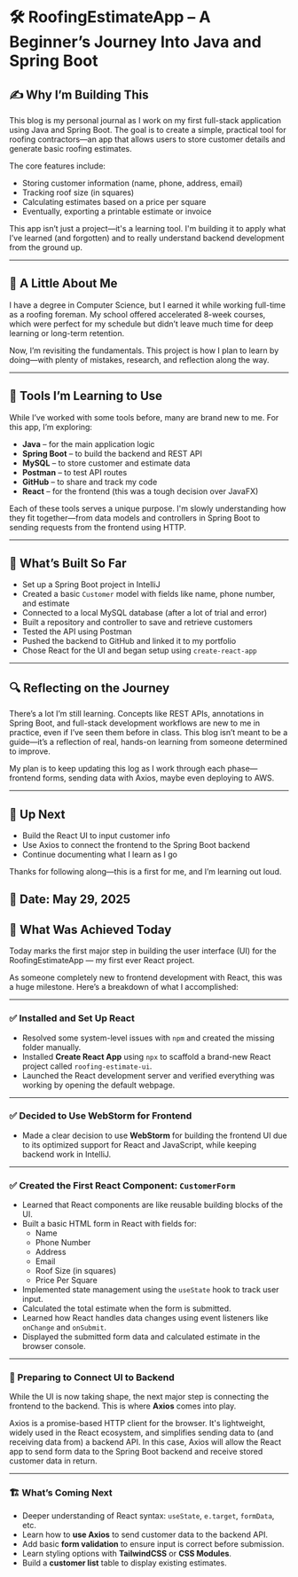 # 🛠️ RoofingEstimateApp – A Beginner’s Journey Into Java and Spring Boot

## ✍️ Why I’m Building This

This blog is my personal journal as I work on my first full-stack application using Java and Spring Boot. The goal is to create a simple, practical tool for roofing contractors—an app that allows users to store customer details and generate basic roofing estimates.

The core features include:
- Storing customer information (name, phone, address, email)
- Tracking roof size (in squares)
- Calculating estimates based on a price per square
- Eventually, exporting a printable estimate or invoice

This app isn’t just a project—it's a learning tool. I'm building it to apply what I’ve learned (and forgotten) and to really understand backend development from the ground up.

---

## 🧠 A Little About Me

I have a degree in Computer Science, but I earned it while working full-time as a roofing foreman. My school offered accelerated 8-week courses, which were perfect for my schedule but didn’t leave much time for deep learning or long-term retention.

Now, I’m revisiting the fundamentals. This project is how I plan to learn by doing—with plenty of mistakes, research, and reflection along the way.

---

## 🧰 Tools I’m Learning to Use

While I’ve worked with some tools before, many are brand new to me. For this app, I’m exploring:

- **Java** – for the main application logic
- **Spring Boot** – to build the backend and REST API
- **MySQL** – to store customer and estimate data
- **Postman** – to test API routes
- **GitHub** – to share and track my code
- **React** – for the frontend (this was a tough decision over JavaFX)

Each of these tools serves a unique purpose. I'm slowly understanding how they fit together—from data models and controllers in Spring Boot to sending requests from the frontend using HTTP.

---

## 🚀 What’s Built So Far

- Set up a Spring Boot project in IntelliJ
- Created a basic `Customer` model with fields like name, phone number, and estimate
- Connected to a local MySQL database (after a lot of trial and error)
- Built a repository and controller to save and retrieve customers
- Tested the API using Postman
- Pushed the backend to GitHub and linked it to my portfolio
- Chose React for the UI and began setup using `create-react-app`

---

## 🔍 Reflecting on the Journey

There’s a lot I’m still learning. Concepts like REST APIs, annotations in Spring Boot, and full-stack development workflows are new to me in practice, even if I’ve seen them before in class. This blog isn’t meant to be a guide—it’s a reflection of real, hands-on learning from someone determined to improve.

My plan is to keep updating this log as I work through each phase—frontend forms, sending data with Axios, maybe even deploying to AWS.

---

## 📌 Up Next

- Build the React UI to input customer info
- Use Axios to connect the frontend to the Spring Boot backend
- Continue documenting what I learn as I go

Thanks for following along—this is a first for me, and I’m learning out loud.








## 📅 Date: May 29, 2025

## 🧠 What Was Achieved Today

Today marks the first major step in building the user interface (UI) for the RoofingEstimateApp — my first ever React project.

As someone completely new to frontend development with React, this was a huge milestone. Here’s a breakdown of what I accomplished:

---

### ✅ Installed and Set Up React
- Resolved some system-level issues with `npm` and created the missing folder manually.
- Installed **Create React App** using `npx` to scaffold a brand-new React project called `roofing-estimate-ui`.
- Launched the React development server and verified everything was working by opening the default webpage.

---

### ✅ Decided to Use WebStorm for Frontend
- Made a clear decision to use **WebStorm** for building the frontend UI due to its optimized support for React and JavaScript, while keeping backend work in IntelliJ.

---

### ✅ Created the First React Component: `CustomerForm`
- Learned that React components are like reusable building blocks of the UI.
- Built a basic HTML form in React with fields for:
    - Name
    - Phone Number
    - Address
    - Email
    - Roof Size (in squares)
    - Price Per Square
- Implemented state management using the `useState` hook to track user input.
- Calculated the total estimate when the form is submitted.
- Learned how React handles data changes using event listeners like `onChange` and `onSubmit`.
- Displayed the submitted form data and calculated estimate in the browser console.

---

### 📡 Preparing to Connect UI to Backend

While the UI is now taking shape, the next major step is connecting the frontend to the backend. This is where **Axios** comes into play.

Axios is a promise-based HTTP client for the browser. It's lightweight, widely used in the React ecosystem, and simplifies sending data to (and receiving data from) a backend API. In this case, Axios will allow the React app to send form data to the Spring Boot backend and receive stored customer data in return.

---

### 🏗️ What’s Coming Next
- Deeper understanding of React syntax: `useState`, `e.target`, `formData`, etc.
- Learn how to **use Axios** to send customer data to the backend API.
- Add basic **form validation** to ensure input is correct before submission.
- Learn styling options with **TailwindCSS** or **CSS Modules**.
- Build a **customer list** table to display existing estimates.